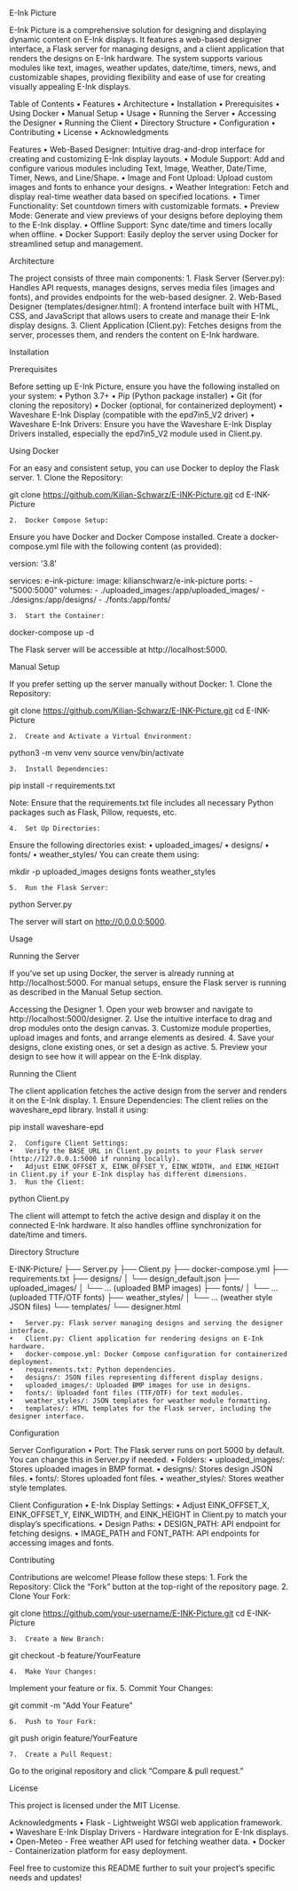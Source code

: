 E-Ink Picture

E-Ink Picture is a comprehensive solution for designing and displaying dynamic content on E-Ink displays. It features a web-based designer interface, a Flask server for managing designs, and a client application that renders the designs on E-Ink hardware. The system supports various modules like text, images, weather updates, date/time, timers, news, and customizable shapes, providing flexibility and ease of use for creating visually appealing E-Ink displays.

Table of Contents
	•	Features
	•	Architecture
	•	Installation
	•	Prerequisites
	•	Using Docker
	•	Manual Setup
	•	Usage
	•	Running the Server
	•	Accessing the Designer
	•	Running the Client
	•	Directory Structure
	•	Configuration
	•	Contributing
	•	License
	•	Acknowledgments

Features
	•	Web-Based Designer: Intuitive drag-and-drop interface for creating and customizing E-Ink display layouts.
	•	Module Support: Add and configure various modules including Text, Image, Weather, Date/Time, Timer, News, and Line/Shape.
	•	Image and Font Upload: Upload custom images and fonts to enhance your designs.
	•	Weather Integration: Fetch and display real-time weather data based on specified locations.
	•	Timer Functionality: Set countdown timers with customizable formats.
	•	Preview Mode: Generate and view previews of your designs before deploying them to the E-Ink display.
	•	Offline Support: Sync date/time and timers locally when offline.
	•	Docker Support: Easily deploy the server using Docker for streamlined setup and management.

Architecture

The project consists of three main components:
	1.	Flask Server (Server.py): Handles API requests, manages designs, serves media files (images and fonts), and provides endpoints for the web-based designer.
	2.	Web-Based Designer (templates/designer.html): A frontend interface built with HTML, CSS, and JavaScript that allows users to create and manage their E-Ink display designs.
	3.	Client Application (Client.py): Fetches designs from the server, processes them, and renders the content on E-Ink hardware.

Installation

Prerequisites

Before setting up E-Ink Picture, ensure you have the following installed on your system:
	•	Python 3.7+
	•	Pip (Python package installer)
	•	Git (for cloning the repository)
	•	Docker (optional, for containerized deployment)
	•	Waveshare E-Ink Display (compatible with the epd7in5_V2 driver)
	•	Waveshare E-Ink Drivers: Ensure you have the Waveshare E-Ink Display Drivers installed, especially the epd7in5_V2 module used in Client.py.

Using Docker

For an easy and consistent setup, you can use Docker to deploy the Flask server.
	1.	Clone the Repository:

git clone https://github.com/Kilian-Schwarz/E-INK-Picture.git
cd E-INK-Picture


	2.	Docker Compose Setup:
Ensure you have Docker and Docker Compose installed. Create a docker-compose.yml file with the following content (as provided):

version: '3.8'

services:
  e-ink-picture:
    image: kilianschwarz/e-ink-picture
    ports:
      - "5000:5000"
    volumes:
      - ./uploaded_images:/app/uploaded_images/
      - ./designs:/app/designs/
      - ./fonts:/app/fonts/


	3.	Start the Container:

docker-compose up -d

The Flask server will be accessible at http://localhost:5000.

Manual Setup

If you prefer setting up the server manually without Docker:
	1.	Clone the Repository:

git clone https://github.com/Kilian-Schwarz/E-INK-Picture.git
cd E-INK-Picture


	2.	Create and Activate a Virtual Environment:

python3 -m venv venv
source venv/bin/activate


	3.	Install Dependencies:

pip install -r requirements.txt

Note: Ensure that the requirements.txt file includes all necessary Python packages such as Flask, Pillow, requests, etc.

	4.	Set Up Directories:
Ensure the following directories exist:
	•	uploaded_images/
	•	designs/
	•	fonts/
	•	weather_styles/
You can create them using:

mkdir -p uploaded_images designs fonts weather_styles


	5.	Run the Flask Server:

python Server.py

The server will start on http://0.0.0.0:5000.

Usage

Running the Server

If you’ve set up using Docker, the server is already running at http://localhost:5000. For manual setups, ensure the Flask server is running as described in the Manual Setup section.

Accessing the Designer
	1.	Open your web browser and navigate to http://localhost:5000/designer.
	2.	Use the intuitive interface to drag and drop modules onto the design canvas.
	3.	Customize module properties, upload images and fonts, and arrange elements as desired.
	4.	Save your designs, clone existing ones, or set a design as active.
	5.	Preview your design to see how it will appear on the E-Ink display.

Running the Client

The client application fetches the active design from the server and renders it on the E-Ink display.
	1.	Ensure Dependencies:
The client relies on the waveshare_epd library. Install it using:

pip install waveshare-epd


	2.	Configure Client Settings:
	•	Verify the BASE_URL in Client.py points to your Flask server (http://127.0.0.1:5000 if running locally).
	•	Adjust EINK_OFFSET_X, EINK_OFFSET_Y, EINK_WIDTH, and EINK_HEIGHT in Client.py if your E-Ink display has different dimensions.
	3.	Run the Client:

python Client.py

The client will attempt to fetch the active design and display it on the connected E-Ink hardware. It also handles offline synchronization for date/time and timers.

Directory Structure

E-INK-Picture/
├── Server.py
├── Client.py
├── docker-compose.yml
├── requirements.txt
├── designs/
│   └── design_default.json
├── uploaded_images/
│   └── ... (uploaded BMP images)
├── fonts/
│   └── ... (uploaded TTF/OTF fonts)
├── weather_styles/
│   └── ... (weather style JSON files)
└── templates/
    └── designer.html

	•	Server.py: Flask server managing designs and serving the designer interface.
	•	Client.py: Client application for rendering designs on E-Ink hardware.
	•	docker-compose.yml: Docker Compose configuration for containerized deployment.
	•	requirements.txt: Python dependencies.
	•	designs/: JSON files representing different display designs.
	•	uploaded_images/: Uploaded BMP images for use in designs.
	•	fonts/: Uploaded font files (TTF/OTF) for text modules.
	•	weather_styles/: JSON templates for weather module formatting.
	•	templates/: HTML templates for the Flask server, including the designer interface.

Configuration

Server Configuration
	•	Port: The Flask server runs on port 5000 by default. You can change this in Server.py if needed.
	•	Folders:
	•	uploaded_images/: Stores uploaded images in BMP format.
	•	designs/: Stores design JSON files.
	•	fonts/: Stores uploaded font files.
	•	weather_styles/: Stores weather style templates.

Client Configuration
	•	E-Ink Display Settings:
	•	Adjust EINK_OFFSET_X, EINK_OFFSET_Y, EINK_WIDTH, and EINK_HEIGHT in Client.py to match your display’s specifications.
	•	Design Paths:
	•	DESIGN_PATH: API endpoint for fetching designs.
	•	IMAGE_PATH and FONT_PATH: API endpoints for accessing images and fonts.

Contributing

Contributions are welcome! Please follow these steps:
	1.	Fork the Repository:
Click the “Fork” button at the top-right of the repository page.
	2.	Clone Your Fork:

git clone https://github.com/your-username/E-INK-Picture.git
cd E-INK-Picture


	3.	Create a New Branch:

git checkout -b feature/YourFeature


	4.	Make Your Changes:
Implement your feature or fix.
	5.	Commit Your Changes:

git commit -m "Add Your Feature"


	6.	Push to Your Fork:

git push origin feature/YourFeature


	7.	Create a Pull Request:
Go to the original repository and click “Compare & pull request.”

License

This project is licensed under the MIT License.

Acknowledgments
	•	Flask - Lightweight WSGI web application framework.
	•	Waveshare E-Ink Display Drivers - Hardware integration for E-Ink displays.
	•	Open-Meteo - Free weather API used for fetching weather data.
	•	Docker - Containerization platform for easy deployment.

Feel free to customize this README further to suit your project’s specific needs and updates!
